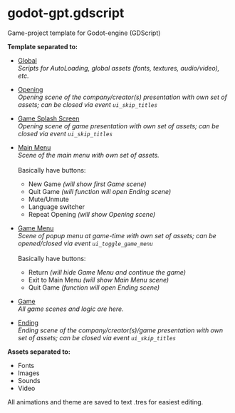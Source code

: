 # godot-gpt.gdscript
Game-project template for Godot-engine (GDScript)

**Template separated to:**
* [Global](0_Global)<br/>
_Scripts for AutoLoading, global assets (fonts, textures, audio/video), etc._

* [Opening](1_Opening)<br/>
_Opening scene of the company/creator(s) presentation with own set of assets; can be closed via event `ui_skip_titles`_

* [Game Splash Screen](2_GameSplash)<br/>
_Opening scene of game presentation with own set of assets; can be closed via event `ui_skip_titles`_

* [Main Menu](3_MainMenu)<br/>
_Scene of the main menu with own set of assets._<br/><br/>
Basically have buttons:
  * New Game _(will show first Game scene)_
  * Quit Game _(will function will open Ending scene)_
  * Mute/Unmute
  * Language switcher
  * Repeat Opening _(will show Opening scene)_

* [Game Menu](4_GameMenu)<br/>
_Scene of popup menu at game-time with own set of assets; can be opened/closed via event `ui_toggle_game_menu`_<br/><br/>
Basically have buttons:
  * Return _(will hide Game Menu and continue the game)_
  * Exit to Main Menu _(will show Main Menu scene)_
  * Quit Game _(function will open Ending scene)_

* [Game](5_Game)<br/>
_All game scenes and logic are here._

* [Ending](6_Ending)<br/>
_Ending scene of the company/creator(s)/game presentation with own set of assets; can be closed via event `ui_skip_titles`_

**Assets separated to:**
* Fonts
* Images
* Sounds
* Video

All animations and theme are saved to text .tres for easiest editing.
